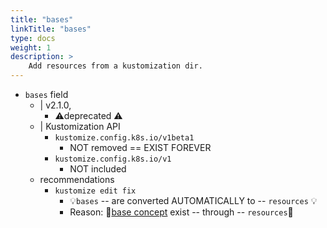 ```yaml
---
title: "bases"
linkTitle: "bases"
type: docs
weight: 1
description: >
    Add resources from a kustomization dir.
---
```


* `bases` field
  * | v2.1.0, 
    * ⚠️deprecated ⚠️
  * | Kustomization API
    * `kustomize.config.k8s.io/v1beta1`
      * NOT removed == EXIST FOREVER
    * `kustomize.config.k8s.io/v1`
      * NOT included
  * recommendations
    * `kustomize edit fix`
      * 💡`bases` -- are converted AUTOMATICALLY to -- `resources` 💡
      * Reason: 🧠[base concept](/references/kustomize/glossary#base) exist -- through -- `resources`🧠

